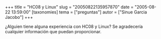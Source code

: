 +++
title = "HC08 y Linux"
slug = "20050822135957870"
date = "2005-08-22 13:59:00"
[taxonomies]
tema = ["preguntas"]
autor = ["Sinue Garcia Jacobo"]
+++

¿Alguien tiene alguna experiencia con HC08 y Linux? Se agradecería
cualquier información que puedan proporcionar.

